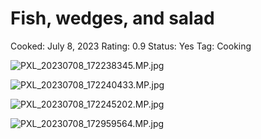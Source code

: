 # Fish, wedges, and salad

Cooked: July 8, 2023
Rating: 0.9
Status: Yes
Tag: Cooking

![PXL_20230708_172238345.MP.jpg](PXL_20230708_172238345.MP.jpg)

![PXL_20230708_172240433.MP.jpg](PXL_20230708_172240433.MP.jpg)

![PXL_20230708_172245202.MP.jpg](PXL_20230708_172245202.MP.jpg)

![PXL_20230708_172959564.MP.jpg](PXL_20230708_172959564.MP.jpg)